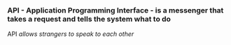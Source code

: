 ### API - Application Programming Interface - is a messenger that takes a request and tells the system what to do

API *allows strangers to speak to each other*